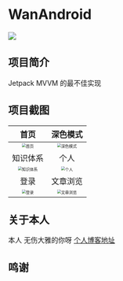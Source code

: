 # WanAndroid

![](https://img.shields.io/github/languages/top/wsdydeni/WanAndroid)

## 项目简介


Jetpack MVVM 的最不佳实现

## 项目截图

|                             首页                             |                           深色模式                           |
| :----------------------------------------------------------: | :----------------------------------------------------------: |
| <img src="https://image.wsdydeni.top/images/2020/10/07/c4aef40fa900356d7b2bca30ac5cf235.png" alt="首页" style="zoom: 50%;" /> | <img src="https://image.wsdydeni.top/images/2020/10/07/a610b12f44722bfd12efdc90fcc21d37.png" alt="深色模式" style="zoom:50%;" /> |
|                           知识体系                           |                             个人                             |
| <img src="https://image.wsdydeni.top/images/2020/10/07/08da44423a983a5d952e192c34d48779.png" alt="知识体系" style="zoom:50%;" /> | <img src="https://image.wsdydeni.top/images/2020/10/07/268db7703a96956c1ef4284c157291a2.png" alt="个人" style="zoom:50%;" /> |
|                             登录                             |                           文章浏览                           |
| <img src="https://image.wsdydeni.top/images/2020/10/07/8ff7a8ad7b05153a22d2d8fb839cb9c9.png" alt="登录" style="zoom:50%;" /> | <img src="https://image.wsdydeni.top/images/2020/10/07/02d119002f9f168fcd34ad9497970d2b.png" alt="文章浏览" style="zoom:50%;" /> |



## 关于本人

本人 无伤大雅的你呀 [个人博客地址](https://www.wsdydeni.top/)

## 鸣谢

